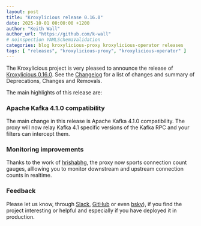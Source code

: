 ```yaml
---
layout: post
title: "Kroxylicious release 0.16.0"
date: 2025-10-01 00:00:00 +1200
author: "Keith Wall"
author_url: "https://github.com/k-wall"
# noinspection YAMLSchemaValidation
categories: blog kroxylicious-proxy kroxylicious-operator releases
tags: [ "releases", "kroxylicious-proxy", "kroxylicious-operator" ]
---
```


The Kroxylicious project is very pleased to announce the release
of [Kroxylicious 0.16.0](https://github.com/kroxylicious/kroxylicious/releases/tag/v0.16.0). See
the [Changelog](https://github.com/kroxylicious/kroxylicious/blob/main/CHANGELOG.md#0160) for a list of changes and
summary of Deprecations, Changes and Removals.

The main highlights of this release are:

### Apache Kafka 4.1.0 compatibility

The main change in this release is Apache Kafka 4.1.0 compatibility.  The proxy will now relay Kafka 4.1 specific versions of the Kafka RPC and your filters can intercept them.

### Monitoring improvements

Thanks to the work of [hrishabhg](https://github.com/hrishabhg), the proxy now sports connection count gauges, alllowing you to monitor downstream and upstream connection counts in realtime.

### Feedback

Please let us know,
through [Slack](https://kroxylicious.slack.com), [GitHub](https://github.com/kroxylicious/kroxylicious/issues) or
even [bsky](https://bsky.app/profile/kroxylicious.io)), if you find the project interesting or helpful and especially if
you have deployed it in production.
